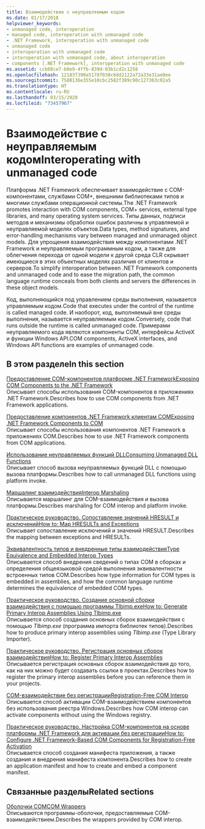 ```yaml
---
title: Взаимодействие с неуправляемым кодом
ms.date: 01/17/2018
helpviewer_keywords:
- unmanaged code, interoperation
- managed code, interoperation with unmanaged code
- .NET Framework, interoperation with unmanaged code
- unmanaged code
- interoperation with unmanaged code
- interoperation with unmanaged code, about interoperation
- components [.NET Framework], interoperation with unmanaged code
ms.assetid: ccb68ce7-b0e9-4ffb-839d-03b1cd2c1258
ms.openlocfilehash: 12183f390a5178f038c6dd2122a72a33e31ae0ee
ms.sourcegitcommit: 7588136e355e10cbc2582f389c90c127363c02a5
ms.translationtype: HT
ms.contentlocale: ru-RU
ms.lasthandoff: 03/15/2020
ms.locfileid: "73457967"
---
```

# <a name="interoperating-with-unmanaged-code"></a><span data-ttu-id="ca221-102">Взаимодействие с неуправляемым кодом</span><span class="sxs-lookup"><span data-stu-id="ca221-102">Interoperating with unmanaged code</span></span>

<span data-ttu-id="ca221-103">Платформа .NET Framework обеспечивает взаимодействие с COM-компонентами, службами COM+, внешними библиотеками типов и многими службами операционной системы.</span><span class="sxs-lookup"><span data-stu-id="ca221-103">The .NET Framework promotes interaction with COM components, COM+ services, external type libraries, and many operating system services.</span></span> <span data-ttu-id="ca221-104">Типы данных, подписи методов и механизмы обработки ошибок различны в управляемой и неуправляемой моделях объектов.</span><span class="sxs-lookup"><span data-stu-id="ca221-104">Data types, method signatures, and error-handling mechanisms vary between managed and unmanaged object models.</span></span> <span data-ttu-id="ca221-105">Для упрощения взаимодействия между компонентами .NET Framework и неуправляемым программным кодом, а также для облегчения перехода от одной модели к другой среда CLR скрывает имеющиеся в этих объектных моделях различия от клиентов и серверов.</span><span class="sxs-lookup"><span data-stu-id="ca221-105">To simplify interoperation between .NET Framework components and unmanaged code and to ease the migration path, the common language runtime conceals from both clients and servers the differences in these object models.</span></span>

<span data-ttu-id="ca221-106">Код, выполняющийся под управлением среды выполнения, называется управляемым кодом.</span><span class="sxs-lookup"><span data-stu-id="ca221-106">Code that executes under the control of the runtime is called managed code.</span></span> <span data-ttu-id="ca221-107">И наоборот, код, выполняемый вне среды выполнения, называется неуправляемым кодом.</span><span class="sxs-lookup"><span data-stu-id="ca221-107">Conversely, code that runs outside the runtime is called unmanaged code.</span></span> <span data-ttu-id="ca221-108">Примерами неуправляемого кода являются компоненты COM, интерфейсы ActiveX и функции Windows API.</span><span class="sxs-lookup"><span data-stu-id="ca221-108">COM components, ActiveX interfaces, and Windows API functions are examples of unmanaged code.</span></span>

## <a name="in-this-section"></a><span data-ttu-id="ca221-109">В этом разделе</span><span class="sxs-lookup"><span data-stu-id="ca221-109">In this section</span></span>

[<span data-ttu-id="ca221-110">Предоставление COM-компонентов платформе .NET Framework</span><span class="sxs-lookup"><span data-stu-id="ca221-110">Exposing COM Components to the .NET Framework</span></span>](exposing-com-components.md)  
<span data-ttu-id="ca221-111">Описывает способы использования COM-компонентов в приложениях .NET Framework.</span><span class="sxs-lookup"><span data-stu-id="ca221-111">Describes how to use COM components from .NET Framework applications.</span></span>

[<span data-ttu-id="ca221-112">Предоставление компонентов .NET Framework клиентам COM</span><span class="sxs-lookup"><span data-stu-id="ca221-112">Exposing .NET Framework Components to COM</span></span>](exposing-dotnet-components-to-com.md)  
<span data-ttu-id="ca221-113">Описывает способы использования компонентов .NET Framework в приложениях COM.</span><span class="sxs-lookup"><span data-stu-id="ca221-113">Describes how to use .NET Framework components from COM applications.</span></span>

[<span data-ttu-id="ca221-114">Использование неуправляемых функций DLL</span><span class="sxs-lookup"><span data-stu-id="ca221-114">Consuming Unmanaged DLL Functions</span></span>](consuming-unmanaged-dll-functions.md)  
<span data-ttu-id="ca221-115">Описывает способ вызова неуправляемых функций DLL с помощью вызова платформы.</span><span class="sxs-lookup"><span data-stu-id="ca221-115">Describes how to call unmanaged DLL functions using platform invoke.</span></span>

[<span data-ttu-id="ca221-116">Маршалинг взаимодействия</span><span class="sxs-lookup"><span data-stu-id="ca221-116">Interop Marshaling</span></span>](interop-marshaling.md)  
<span data-ttu-id="ca221-117">Описывается маршалинг для COM-взаимодействия и вызова платформы.</span><span class="sxs-lookup"><span data-stu-id="ca221-117">Describes marshaling for COM interop and platform invoke.</span></span>

[<span data-ttu-id="ca221-118">Практическое руководство. Сопоставление значений HRESULT и исключений</span><span class="sxs-lookup"><span data-stu-id="ca221-118">How to: Map HRESULTs and Exceptions</span></span>](how-to-map-hresults-and-exceptions.md)  
<span data-ttu-id="ca221-119">Описывает сопоставление исключений и значений HRESULT.</span><span class="sxs-lookup"><span data-stu-id="ca221-119">Describes the mapping between exceptions and HRESULTs.</span></span>

[<span data-ttu-id="ca221-120">Эквивалентность типов и внедренные типы взаимодействия</span><span class="sxs-lookup"><span data-stu-id="ca221-120">Type Equivalence and Embedded Interop Types</span></span>](type-equivalence-and-embedded-interop-types.md)  
<span data-ttu-id="ca221-121">Описывается способ внедрения сведений о типах COM в сборках и определения общеязыковой средой выполнения эквивалентности встроенных типов COM.</span><span class="sxs-lookup"><span data-stu-id="ca221-121">Describes how type information for COM types is embedded in assemblies, and how the common language runtime determines the equivalence of embedded COM types.</span></span>

[<span data-ttu-id="ca221-122">Практическое руководство. Создание основной сборки взаимодействия с помощью программы Tlbimp.exe</span><span class="sxs-lookup"><span data-stu-id="ca221-122">How to: Generate Primary Interop Assemblies Using Tlbimp.exe</span></span>](how-to-generate-primary-interop-assemblies-using-tlbimp-exe.md)  
<span data-ttu-id="ca221-123">Описывается способ создания основных сборок взаимодействия с помощью *Tlbimp.exe* (программа импорта библиотек типов).</span><span class="sxs-lookup"><span data-stu-id="ca221-123">Describes how to produce primary interop assemblies using *Tlbimp.exe* (Type Library Importer).</span></span>

[<span data-ttu-id="ca221-124">Практическое руководство. Регистрация основных сборок взаимодействия</span><span class="sxs-lookup"><span data-stu-id="ca221-124">How to: Register Primary Interop Assemblies</span></span>](how-to-register-primary-interop-assemblies.md)  
<span data-ttu-id="ca221-125">Описывается регистрация основных сборок взаимодействия до того, как на них можно будет создавать ссылки в проектах.</span><span class="sxs-lookup"><span data-stu-id="ca221-125">Describes how to register the primary interop assemblies before you can reference them in your projects.</span></span>

[<span data-ttu-id="ca221-126">COM-взаимодействие без регистрации</span><span class="sxs-lookup"><span data-stu-id="ca221-126">Registration-Free COM Interop</span></span>](registration-free-com-interop.md)  
<span data-ttu-id="ca221-127">Описывается способ активации COM-взаимодействием компонентов без использования реестра Windows.</span><span class="sxs-lookup"><span data-stu-id="ca221-127">Describes how COM interop can activate components without using the Windows registry.</span></span>

[<span data-ttu-id="ca221-128">Практическое руководство. Настройка COM-компонентов на основе платформы .NET Framework для активации без регистрации</span><span class="sxs-lookup"><span data-stu-id="ca221-128">How to: Configure .NET Framework-Based COM Components for Registration-Free Activation</span></span>](configure-net-framework-based-com-components-for-reg.md)  
<span data-ttu-id="ca221-129">Описывается способ создания манифеста приложения, а также создания и внедрения манифеста компонента.</span><span class="sxs-lookup"><span data-stu-id="ca221-129">Describes how to create an application manifest and how to create and embed a component manifest.</span></span>

## <a name="related-sections"></a><span data-ttu-id="ca221-130">Связанные разделы</span><span class="sxs-lookup"><span data-stu-id="ca221-130">Related sections</span></span>

[<span data-ttu-id="ca221-131">Oболочки COM</span><span class="sxs-lookup"><span data-stu-id="ca221-131">COM Wrappers</span></span>](../../standard/native-interop/com-wrappers.md)  
<span data-ttu-id="ca221-132">Описываются программы-оболочки, предоставляемые COM-взаимодействием.</span><span class="sxs-lookup"><span data-stu-id="ca221-132">Describes the wrappers provided by COM interop.</span></span>
